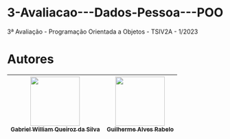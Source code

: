# 3-Avaliacao---Dados-Pessoa---POO
3ª Avaliação - Programação Orientada a Objetos - TSIV2A - 1/2023

# Autores 

| [<img src="https://avatars.githubusercontent.com/u/103694964?v=4" width=115><br><sub>Gabriel William Queiroz da Silva</sub>](https://github.com/akihanma) | [<img src="https://avatars.githubusercontent.com/u/114434514?s=96&v=4" width=115><br><sub>Guilherme Alves Rabelo</sub>](https://github.com/ItsGui8) |  
| :---: | :---: | 
